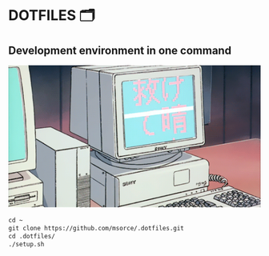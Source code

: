 # DOTFILES 🗂
## Development environment in one command

![computer](https://raw.githubusercontent.com/msorce/msorce.github.io/master/computer.gif)

```
cd ~
git clone https://github.com/msorce/.dotfiles.git
cd .dotfiles/
./setup.sh
```
